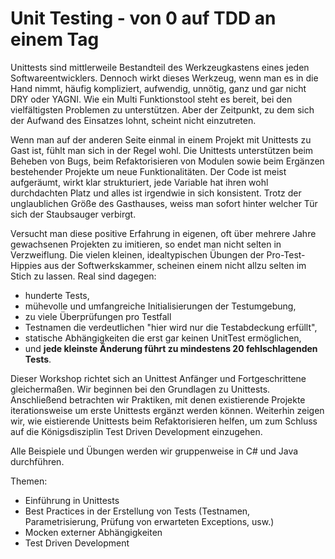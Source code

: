 # Unit Testing - von 0 auf TDD an einem Tag

Unittests sind mittlerweile Bestandteil des Werkzeugkastens eines jeden Softwareentwicklers. Dennoch wirkt dieses Werkzeug, wenn man es in die Hand nimmt, häufig kompliziert, aufwendig, unnötig, ganz und gar nicht DRY oder YAGNI. Wie ein Multi Funktionstool steht es bereit, bei den vielfältigsten Problemen zu unterstützen. Aber der Zeitpunkt, zu dem sich der Aufwand des Einsatzes lohnt, scheint nicht einzutreten.

Wenn man auf der anderen Seite einmal in einem Projekt mit Unittests zu Gast ist, fühlt man sich in der Regel wohl. Die Unittests unterstützen beim Beheben von Bugs, beim Refaktorisieren von Modulen sowie beim Ergänzen bestehender Projekte um neue Funktionalitäten. Der Code ist meist aufgeräumt, wirkt klar strukturiert, jede Variable hat ihren wohl durchdachten Platz und alles ist irgendwie in sich konsistent. Trotz der unglaublichen Größe des Gasthauses, weiss man sofort hinter welcher Tür sich der Staubsauger verbirgt.

Versucht man diese positive Erfahrung in eigenen, oft über mehrere Jahre gewachsenen Projekten zu imitieren, so endet man nicht selten in Verzweiflung. Die vielen kleinen, idealtypischen Übungen der Pro-Test-Hippies aus der Softwerkskammer, scheinen einem nicht allzu selten im Stich zu lassen. Real sind dagegen:
* hunderte Tests,
* mühevolle und umfangreiche Initialisierungen der Testumgebung,
* zu viele Überprüfungen pro Testfall
* Testnamen die verdeutlichen "hier wird nur die Testabdeckung erfüllt",
* statische Abhängigkeiten die erst gar keinen UnitTest ermöglichen,
* und **jede kleinste Änderung führt zu mindestens 20 fehlschlagenden Tests**.

Dieser Workshop richtet sich an Unittest Anfänger und Fortgeschrittene gleichermaßen. Wir beginnen bei den Grundlagen zu Unittests. Anschließend betrachten wir Praktiken, mit denen existierende Projekte iterationsweise um erste Unittests ergänzt werden können. Weiterhin zeigen wir, wie eistierende Unittests beim Refaktorisieren helfen, um zum Schluss auf die Königsdisziplin Test Driven Development einzugehen.

Alle Beispiele und Übungen werden wir gruppenweise in C# und Java durchführen. 

Themen:
 * Einführung in Unittests
 * Best Practices in der Erstellung von Tests (Testnamen, Parametrisierung, Prüfung von erwarteten Exceptions, usw.)
 * Mocken externer Abhängigkeiten
 * Test Driven Development
